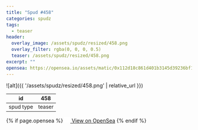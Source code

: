 ```yaml
---
title: "Spud #458"
categories: spudz
tags:
  - teaser
header:
  overlay_image: /assets/spudz/resized/458.png
  overlay_filter: rgba(0, 0, 0, 0.5)
  teaser: /assets/spudz/resized/458.png
excerpt: ""
opensea: https://opensea.io/assets/matic/0x112d18c861d401b3145d39236bf149f01e18beed/458
---
```

![alt]({{ '/assets/spudz/resized/458.png' | relative_url }})

| id | 458 |
|-|-|
| spud type | teaser |

{% if page.opensea %}
<a href="{{page.opensea}}" class="btn btn--info" onclick="window.open(this.href, '_blank'); return false;"><img src="/assets/images/opensea.svg" width="16px"><span>  View on OpenSea</span></a>
{% endif %}
